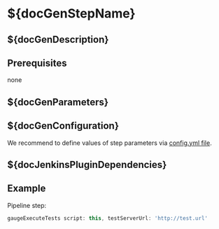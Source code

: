 # ${docGenStepName}

## ${docGenDescription}

## Prerequisites

none

## ${docGenParameters}

## ${docGenConfiguration}

We recommend to define values of step parameters via [config.yml file](../configuration.md).

## ${docJenkinsPluginDependencies}

## Example

Pipeline step:

```groovy
gaugeExecuteTests script: this, testServerUrl: 'http://test.url'
```
